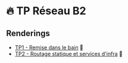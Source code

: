 # 🔥 TP Réseau B2


## Renderings

* [TP1 - Remise dans le bain](https://github.com/Tenerit/Tp-Reseau/tree/master/Tp%201) 🛁
* [TP2 - Routage statique et services d'infra](https://github.com/Tenerit/Tp-Reseau/tree/master/Tp%202) 🚦